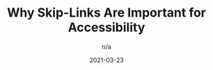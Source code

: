 ---
author: n/a
date: 2021-03-23
layout: post.njk
publisher: devoorhoede
tags:
  - article
  - html
  - accessibility
target_url: https://www.voorhoede.nl/en/blog/why-skip-links-are-important-for-accessibility/
title: Why Skip-Links Are Important for Accessibility
---